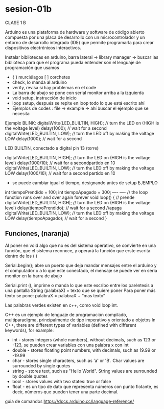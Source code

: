 # sesion-01b

CLASE 1 B

Arduino es una plataforma de hardware y software de código abierto compuesta por una placa de desarrollo con un microcontrolador y un entorno de desarrollo integrado (IDE) que permite programarla para crear dispositivos electrónicos interactivos.

Instalar bibliotecas en arduino, barra lateral → library manager → buscar las biblioteca para que el programa pueda entender son el lenguaje de programación que usamos

- { } murciélagos [ ]  corchetes
- check, lo manda al arduino
- verify, revisa si hay problemas en el code
- La barra de abajo se pone con serial monitor arriba a la izquierda
- void setup, instrucción de inicio
- loop setup, después se repite en loop todo lo que está escrito ahí
- Ejemplos de codes : file → example → ahí buscar el ejemplo que se necesita

Ejemplo BLINK:
digitalWrite(LED_BUILTIN, HIGH);  // turn the LED on (HIGH is the voltage level)
  delay(1000);                      // wait for a second
  digitalWrite(LED_BUILTIN, LOW);   // turn the LED off by making the voltage LOW
  delay(1000);                      // wait for a second

LED BUILTIN, conectado a digital pin 13 (torre)

digitalWrite(LED_BUILTIN, HIGH);  // turn the LED on (HIGH is the voltage level)
  delay(1000/10);                   // wait for a secondpartido en 10
  digitalWrite(LED_BUILTIN, LOW);   // turn the LED off by making the voltage LOW
  delay(1000/10);                   // wait for a second partido en 10

- se puede cambiar igual el tiempo, designando antes de setup
EJEMPLO

int tiempoPrendido = 100;
int tiempoApagado = 300;
—-
—-
// the loop function runs over and over again forever
void loop() {
  // prende
  digitalWrite(LED_BUILTIN, HIGH);  // turn the LED on (HIGH is the voltage level)
  delay(tiempoPrendido);                      // wait for a second
  //apaga
  digitalWrite(LED_BUILTIN, LOW);   // turn the LED off by making the voltage LOW
  delay(tiempoApagado);                      // wait for a second
}

## Funciones, (naranja)

Al poner en void algo que no es del sistema operativo, se convierte en una función, que el sistema reconoce, y operará la función que erste escrita dentro de los ( )

Serial.begin();  abre un puerto que deja mandar mensajes entre el arduino y el computador o a lo que este conectado, el mensaje se puede ver en seria monitor en la barra de abajo

Serial.print (), imprime o manda lo que este escribo entre los paréntesis a una pantalla
String (palabraX) = texto que se quiere poner
Para poner más texto se pone: palabraX = palabraX + “mas texto”

Las palabras  verdes existen en c++, como void loop int.

C++ es un ejemplo de lenguaje de programación compilado, multiparadigma, principalmente de tipo imperativo y orientado a objetos
In C++, there are different types of variables (defined with different keywords), for example:

- int - stores integers (whole numbers), without decimals, such as 123 or -123, se pueden crear variables con una palabra x con int
- double - stores floating point numbers, with decimals, such as 19.99 or -19.99
- char - stores single characters, such as 'a' or 'B'. Char values are surrounded by single quotes
- string - stores text, such as "Hello World". String values are surrounded by double quotes
- bool - stores values with two states: true or false
- float - es un tipo de dato que representa números con punto flotante, es decir, números que pueden tener una parte decimal.

guia de comandos <https://docs.arduino.cc/language-reference/>
